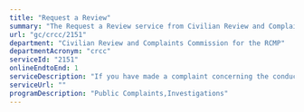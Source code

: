 ```yaml
---
title: "Request a Review"
summary: "The Request a Review service from Civilian Review and Complaints Commission for the RCMP is available end-to-end online, according to the GC Service Inventory."
url: "gc/crcc/2151"
department: "Civilian Review and Complaints Commission for the RCMP"
departmentAcronym: "crcc"
serviceId: "2151"
onlineEndtoEnd: 1
serviceDescription: "If you have made a complaint concerning the conduct of an RCMP member and are not satisfied with the way the RCMP handled your complaint, you can request a review."
serviceUrl: ""
programDescription: "Public Complaints,Investigations"
---
```

